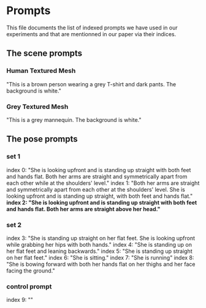 # Prompts

This file documents the list of indexed prompts we have used in our experiments and that are mentionned in our paper via their indices.

## The scene prompts
### Human Textured Mesh
"This is a brown person wearing a grey T-shirt and dark pants. The background is white."
### Grey Textured Mesh
"This is a grey mannequin. The background is white."

## The pose prompts
### set 1
index 0: "She is looking upfront and is standing up straight with both feet and hands flat. Both her arms are straight and symmetrically apart from each other while at the shoulders' level."
index 1: "Both her arms are straight and symmetrically apart from each other at the shoulders' level. She is looking upfront and is standing up straight, with both feet and hands flat."
**index 2: "She is looking upfront and is standing up straight with both feet and hands flat. Both her arms are straight above her head."**
### set 2
index 3: "She is standing up straight on her flat feet. She is looking upfront while grabbing her hips with both hands."
index 4: "She is standing up on her flat feet and leaning backwards."
index 5: "She is standing up straight on her flat feet."
index 6: "She is sitting."
index 7: "She is running"
index 8: "She is bowing forward with both her hands flat on her thighs and her face facing the ground."
### control prompt
index 9: ""
